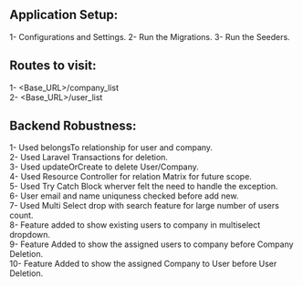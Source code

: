 ## Application Setup:
1- Configurations and Settings.
2- Run the Migrations.
3- Run the Seeders.



## Routes to visit:
1- <Base_URL>/company_list <br>
2- <Base_URL>/user_list <br>





## Backend Robustness:
1- Used belongsTo relationship for user and company.<br>
2- Used Laravel Transactions for deletion.<br>
3- Used updateOrCreate to delete User/Company.<br>
4- Used Resource Controller for relation Matrix for future scope. <br>
5- Used Try Catch Block wherver felt the need to handle the exception. <br>
6- User email and name uniquness checked before add new. <br>
7- Used Multi Select drop with search feature for large number of users count. <br>
8- Feature added to show existing users to company in multiselect dropdown. <br>
9- Feature Added to show the assigned users to company before Company Deletion. <br>
10- Feature Added to show the assigned Company to User before User Deletion. <br>